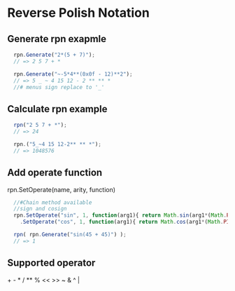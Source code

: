 # Reverse Polish Notation

## Generate rpn exapmle
```javascript
  rpn.Generate("2*(5 + 7)");
  // => 2 5 7 + *

  rpn.Generate("~-5*4**(0x0f - 12)**2");
  // => 5 _ ~ 4 15 12 - 2 ** ** *
  //# menus sign replace to '_'
```

## Calculate rpn example
```javascript
  rpn("2 5 7 + *");
  // => 24

  rpn.("5_~4 15 12-2** ** *");
  // => 1048576
```

## Add operate function
rpn.SetOperate(name, arity, function)
```javascript
  //#Chain method available
  //sign and cosign
  rpn.SetOperate("sin", 1, function(arg1){ return Math.sin(arg1*(Math.PI/180)); })
    .SetOperate("cos", 1, function(arg1){ return Math.cos(arg1*(Math.PI/180)); });

  rpn( rpn.Generate("sin(45 + 45)") );
  // => 1
```

## Supported operator
  \+ - \* / ** % << >> ~ & ^ |
